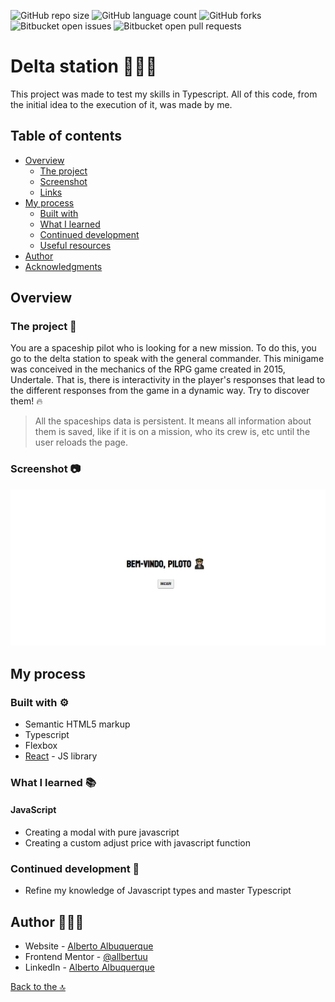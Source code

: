 ![GitHub repo size](https://img.shields.io/github/repo-size/allbertuu/typescript-project?style=for-the-badge)
![GitHub language count](https://img.shields.io/github/languages/count/allbertuu/typescript-project?style=for-the-badge)
![GitHub forks](https://img.shields.io/github/forks/allbertuu/typescript-project?style=for-the-badge)
![Bitbucket open issues](https://img.shields.io/bitbucket/issues/allbertuu/typescript-project?style=for-the-badge)
![Bitbucket open pull requests](https://img.shields.io/bitbucket/pr-raw/allbertuu/typescript-project?style=for-the-badge)

# Delta station 👨🏼‍✈️

This project was made to test my skills in Typescript. All of this code, from the initial idea to the execution of it, was made by me.

## Table of contents

- [Overview](#overview)
  - [The project](#the-project-)
  - [Screenshot](#screenshot-)
  - [Links](#links-)
- [My process](#my-process-)
  - [Built with](#built-with-)
  - [What I learned](#what-i-learned-)
  - [Continued development](#continued-development-)
  - [Useful resources](#useful-resources-)
- [Author](#author-%EF%B8%8F)
- [Acknowledgments](#acknowledgments-)

## Overview

### The project 🚀

You are a spaceship pilot who is looking for a new mission. To do this, you go to the delta station to speak with the general commander.
This minigame was conceived in the mechanics of the RPG game created in 2015, Undertale. That is, there is interactivity in the player's responses that lead to the different responses from the game in a dynamic way.
Try to discover them! 🔥

> All the spaceships data is persistent. It means all information about them is saved, like if it is on a mission, who its crew is, etc until the user reloads the page.

### Screenshot 📷

![Main image of the website](./screenshot.jpg)

## My process 

### Built with ⚙

- Semantic HTML5 markup
- Typescript
- Flexbox
- [React](https://reactjs.org/) - JS library

### What I learned 📚
 
#### JavaScript
- Creating a modal with pure javascript
- Creating a custom adjust price with javascript function

### Continued development 🎯

- Refine my knowledge of Javascript types and master Typescript

## Author 🙎🏻‍♂️

- Website - [Alberto Albuquerque](https://portfolio-allbertuu.vercel.app/)
- Frontend Mentor - [@allbertuu](https://www.frontendmentor.io/profile/allbertuu)
- LinkedIn - [Alberto Albuquerque](https://www.linkedin.com/in/albertov-albuquerque/)

[Back to the 🔝](#delta-station-)
